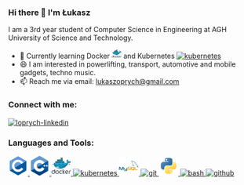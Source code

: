 <h3>Hi there 👋 I'm Łukasz</h3>

<p>
  I am a 3rd year student of Computer Science in Engineering at AGH University of Science and Technology.
</p>

<ul>
  <li>🌱 Currently learning Docker <a href="https://www.docker.com/" target="_blank" rel="noreferrer"><img src="https://raw.githubusercontent.com/devicons/devicon/master/icons/docker/docker-original-wordmark.svg" alt="docker" width="20" height="20"/></a> and Kubernetes <a href="https://kubernetes.io" target="_blank" rel="noreferrer"><img src="https://www.vectorlogo.zone/logos/kubernetes/kubernetes-icon.svg" alt="kubernetes" width="20" height="20"/></a></li>
  <li>😄 I am interested in powerlifting, transport, automotive and mobile gadgets, techno music.</li>
  <li>📫 Reach me via email: <a href="mailto:lukaszoprych@gmail.com">lukaszoprych@gmail.com</a></li>
</ul>

<h3 align="left">Connect with me:</h3>
<p align="left">
  <a href="https://www.linkedin.com/in/loprych/" target="_blank" rel="noreferrer">
    <img align="center" src="https://raw.githubusercontent.com/rahuldkjain/github-profile-readme-generator/master/src/images/icons/Social/linked-in-alt.svg" alt="loprych-linkedin" height="30" width="40"/>
  </a>
</p>

<h3>Languages and Tools:</h3>
<div>
  <a href="https://www.cprogramming.com/" target="_blank" rel="noreferrer">
    <img src="https://raw.githubusercontent.com/devicons/devicon/master/icons/c/c-original.svg" alt="c" width="40" height="40"/>
  </a>
  <a href="https://www.w3schools.com/cpp/" target="_blank" rel="noreferrer">
    <img src="https://raw.githubusercontent.com/devicons/devicon/master/icons/cplusplus/cplusplus-original.svg" alt="cplusplus" width="40" height="40"/>
  </a>
  <a href="https://www.docker.com/" target="_blank" rel="noreferrer">
    <img src="https://raw.githubusercontent.com/devicons/devicon/master/icons/docker/docker-original-wordmark.svg" alt="docker" width="40" height="40"/>
  </a>
  <a href="https://kubernetes.io" target="_blank" rel="noreferrer">
    <img src="https://www.vectorlogo.zone/logos/kubernetes/kubernetes-icon.svg" alt="kubernetes" width="40" height="40"/>
  </a>
  <a href="https://www.mysql.com/" target="_blank" rel="noreferrer">
    <img src="https://raw.githubusercontent.com/devicons/devicon/master/icons/mysql/mysql-original-wordmark.svg" alt="mysql" width="40" height="40"/>
  </a>
  <a href="https://git-scm.com/" target="_blank" rel="noreferrer">
    <img src="https://www.vectorlogo.zone/logos/git-scm/git-scm-icon.svg" alt="git" width="40" height="40"/>
  </a>
  <a href="https://www.python.org" target="_blank" rel="noreferrer">
    <img src="https://raw.githubusercontent.com/devicons/devicon/master/icons/python/python-original.svg" alt="python" width="40" height="40"/>
  </a>
  <a href="https://en.wikipedia.org/wiki/Bash_(Unix_shell)" target="_blank" rel="noreferrer">
    <img src="https://raw.githubusercontent.com/jmnote/z-icons/master/svg/bash.svg" alt="bash" width="40" height="40"/>
  </a>
  <a href="https://github.com" target="_blank" rel="noreferrer">
    <img src="https://raw.githubusercontent.com/jmnote/z-icons/master/svg/github.svg" alt="github" width="40" height="40"/>
  </a>
</div>

